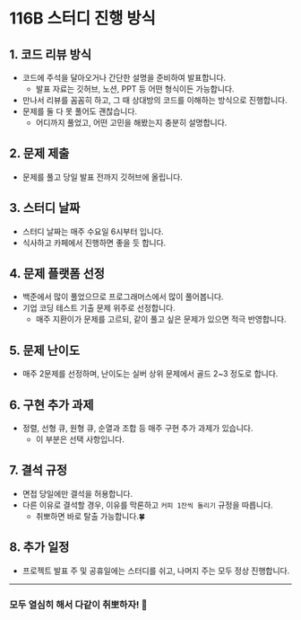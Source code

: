 # 116B 스터디 진행 방식

## 1. 코드 리뷰 방식

- 코드에 주석을 달아오거나 간단한 설명을 준비하여 발표합니다.
  - 발표 자료는 깃허브, 노션, PPT 등 어떤 형식이든 가능합니다.
- 만나서 리뷰를 꼼꼼히 하고, 그 때 상대방의 코드를 이해하는 방식으로 진행합니다.
- 문제를 둘 다 못 풀어도 괜찮습니다.
  - 어디까지 풀었고, 어떤 고민을 해봤는지 충분히 설명합니다.

## 2. 문제 제출

- 문제를 풀고 당일 발표 전까지 깃허브에 올립니다.

## 3. 스터디 날짜

- 스터디 날짜는 매주 수요일 6시부터 입니다.
- 식사하고 카페에서 진행하면 좋을 듯 합니다.

## 4. 문제 플랫폼 선정

- 백준에서 많이 풀었으므로 프로그래머스에서 많이 풀어봅니다.
- 기업 코딩 테스트 기출 문제 위주로 선정합니다.
  - 매주 지환이가 문제를 고르되, 같이 풀고 싶은 문제가 있으면 적극 반영합니다.

## 5. 문제 난이도

- 매주 2문제를 선정하며, 난이도는 실버 상위 문제에서 골드 2~3 정도로 합니다.

## 6. 구현 추가 과제

- 정렬, 선형 큐, 원형 큐, 순열과 조합 등 매주 구현 추가 과제가 있습니다.
  - 이 부분은 선택 사항입니다.

## 7. 결석 규정

- 면접 당일에만 결석을 허용합니다.
- 다른 이유로 결석할 경우, 이유를 막론하고 `커피 1잔씩 돌리기` 규정을 따릅니다.
  - 취뽀하면 바로 탈출 가능합니다.🍀

## 8. 추가 일정

- 프로젝트 발표 주 및 공휴일에는 스터디를 쉬고, 나머지 주는 모두 정상 진행합니다.

---

### 모두 열심히 해서 다같이 취뽀하자! 💪

<!--

**Here are some ideas to get you started:**

🙋‍♀️ A short introduction - what is your organization all about?
🌈 Contribution guidelines - how can the community get involved?
👩‍💻 Useful resources - where can the community find your docs? Is there anything else the community should know?
🍿 Fun facts - what does your team eat for breakfast?
🧙 Remember, you can do mighty things with the power of [Markdown](https://docs.github.com/github/writing-on-github/getting-started-with-writing-and-formatting-on-github/basic-writing-and-formatting-syntax)
-->
